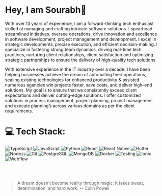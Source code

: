 <h1>Hey, I am Sourabh👋</h1>

<p>With over 13 years of experience, I am a forward-thinking tech enthusiast skilled at managing and crafting intricate software solutions. I spearhead streamlined initiatives, oversee operations, drive innovation and excellence in software development, project management and development. I excel in strategic developments, precise execution, and efficient decision-making. I specialize in fostering strong team dynamics, driving real-time tech practices, nurturing client relationships, client satisfaction and optimizing strategic partnerships to ensure the delivery of high-quality tech solutions.
</p>

<p>With extensive experience in the IT industry over a decade. I have been helping businesses achieve the dream of automating their operations, scaling existing technologies for enhanced productivity & assisted numerous agencies win projects faster, save costs, and deliver high-end solutions. My goal is to ensure that we consistently exceed client expectations and deliver cutting-edge solutions. I offer customized solutions in process management, project planning, project management and execute planning’s across various domains as per the client requirements. </p>

# 💻 Tech Stack:
![TypeScript](https://img.shields.io/badge/typescript-%23007ACC.svg?style=for-the-badge&logo=typescript&logoColor=white)
![JavaScript](https://img.shields.io/badge/javascript-%23323330.svg?style=for-the-badge&logo=javascript&logoColor=%23F7DF1E)
 ![Python](https://img.shields.io/badge/python-%2314354C.svg?style=for-the-badge&logo=python&logoColor=white)
 ![React](https://img.shields.io/badge/react-%2320232a.svg?style=for-the-badge&logo=react&logoColor=%2361DAFB)
 ![React Native](https://img.shields.io/badge/react_native-%2320232a.svg?style=for-the-badge&logo=react&logoColor=%2361DAFB)
 ![Flutter](https://img.shields.io/badge/flutter-%2302569B.svg?style=for-the-badge&logo=flutter&logoColor=white)
 ![Node.js](https://img.shields.io/badge/node.js-%2343853D.svg?style=for-the-badge&logo=node.js&logoColor=white)
 ![Git](https://img.shields.io/badge/git-%23F05032.svg?style=for-the-badge&logo=git&logoColor=white)
 ![PostgreSQL](https://img.shields.io/badge/postgresql-%23316192.svg?style=for-the-badge&logo=postgresql&logoColor=white)
 ![MongoDB](https://img.shields.io/badge/MongoDB-%234ea94b.svg?style=for-the-badge&logo=mongodb&logoColor=white)
 ![Docker](https://img.shields.io/badge/docker-%230db7ed.svg?style=for-the-badge&logo=docker&logoColor=white)
 ![Testing](https://img.shields.io/badge/testing-%23575E8B.svg?style=for-the-badge&logo=cypress&logoColor=white)
 ![Ionic](https://img.shields.io/badge/ionic-%233880FF.svg?style=for-the-badge&logo=ionic&logoColor=white)
 ![Webflow](https://img.shields.io/badge/webflow-%23146EF5.svg?style=for-the-badge&logo=webflow&logoColor=white)

<br/>
<br/>

> A dream doesn't become reality through magic; it takes sweat, determination, and hard work.
> -- Colin Powell